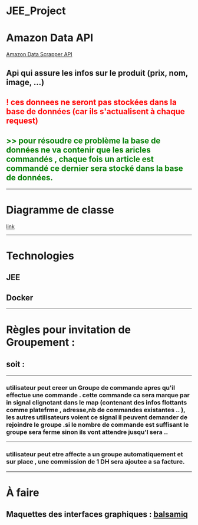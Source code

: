 # JEE_Project

# Amazon Data API
[Amazon Data Scrapper API](https://rapidapi.com/ranjithjupaka/api/amazon-data-scrapper5/)
## Api qui assure les infos sur le produit (prix, nom, image, ...)
## <span style="color:red">! ces donnees ne seront pas stockées dans la base de données (car ils s'actualisent à chaque request) </span>
## <span style="color:green"> >> pour résoudre ce problème la base de données ne va contenir que les aricles commandés , chaque fois un article est commandé ce dernier sera stocké dans la base de données. </span> 
****
# Diagramme de classe
[link](https://viewer.diagrams.net/?tags=%7B%7D&highlight=0000ff&edit=_blank&layers=1&nav=1#R%3Cmxfile%3E%3Cdiagram%20id%3D%228U_UDLJ4iwLfN-Y9UlVz%22%20name%3D%22Page-1%22%3E7V1tj5u4Fv41SLtXmgjzzsfOzE5vddtq7rar2%2B6XyA3OhF0CWSDz0l9%2FTWKSYB8Ck2DIJF5V2sFxCPg55%2Fi8WzNv5s%2FvU7yYfUoCEmmGHjxr5q1mGIj%2Bo%2F8rRl7WI7Zrrwce0jBgk7YDX8KfhA3qbHQZBiSrTMyTJMrDRXVwksQxmeSVMZymyVN12jSJqr%2B6wA9EGPgywZE4%2Br8wyGds1NL17Qf%2FJuHDrPxpp%2FxkjsvZbCCb4SB52hkyf9PMmzRJ8vVf8%2BcbEhWrVy7M%2Bnt3NZ9uniwlcd7mC4sp%2Biv2v9rPv3sL%2Feku%2Be9vy%2FQK6QZ7uvylfGcS0CVgl0maz5KHJMbRb9vR6zRZxgEp7qvTq%2B2cj0myoIOIDv5F8vyF4YmXeUKHZvk8Yp%2FSR05fvhXfH9nl5Xd2u9XF7XPl6qW8eg7zbzt%2Ff9%2Fegl5tv1RcbL4TB%2B8KSqCXcRKT9chdGEXsc3Ed2dJmyTKdkD2LZ7uMInH6QPI9Ez1vPbFY2Z2fYDi9J8mc0LekE1IS4Tx8rBIfZjT8sJnHvkpfC7%2FsTFgkYZxnO3e%2BLwboBMaOrslIkTGjZXMUw813jpxvW87ufPrH%2BonLq51X3w6tqBam4OzP77fWH%2Ffo6v79IrPGP8k1%2FvOKLdIjjpZs2f7IwyjMcE6WqUDb2VM4j%2FCKCqZJnJdkXtAkjsKHmP49oXRAUjrwSNI8pKLgHfsgL4j7ejILo%2BAjfkmWBeJZjid%2Fl1fXsyQNf9Lb4pLO6cdpzrjAcCozvhTfZCSYkozOuS9JEHFDn%2FBzZeJHnOVsYJJEEV5k4Y%2FNa8wpMYbxdZLnybyJwos3JM97KZJ9aiF%2FZFfA3ci1px256LCx2Y5INCyrno53aGMv9CBbWSL2V%2FTyw60AO33LfAVHmvxNbpIoSbfSYEpFATdUkkJEpnktIWQLPAnjh4%2BrObfWduR39u7FUEK%2FO41WwmcWBgGJV9IzxzleI1bAw9iWPqh9Tf%2FRJbwpZJpNH%2FyGXqPtNf1XTE%2FzmySm74LDFZ6EksMTKUgCQHovzzTDX4LttMRaPx5q8IkNEOmYkriCuluorR6hhrnaBbFe0BdVcHcOt9MWbmlC3Abh%2FjzOCV1HBXe3cPttN21DFtwWCDeZ4zBSaHeMNkLGwPu2KaAtgByFK%2FDWIJdGNjoI4TnFamWgMki%2FrszRKyTAboqwmwDEEf5BovskC%2FMwKe6frudy0A%2BGrtkSXe94cD%2FFJH1K767m6c%2Fvd8vPs%2F9kP8kVEvVvzbjOyJh5Y4hof10WRwtYtiWDesyttgLckQW6VwN6QBTs0mBvraZJg92HYJ%2BkhKSU3eeL%2FNJ1NQmg%2B213b1mgl2pBFfR5EoTTkOIextMkU7B3DLtRStg%2BYIeDAqYloNpDUCDA2Wz1%2FXWEoAOvPbj6zN7s2BcvOMORjqrecNPjlOx12IB9jYOsA8e4aFd%2FpCxFOXI%2BxxQoAWHlGj%2FMNe5zUY9N7LJRLZfGv4a4WRdG9n%2BXOM7DnIzv0yRYhvmFi%2B5GOW23JoXXusk7QB58YtF1KmCszO0DwbX7s7bBBwbtLjpA7z5Lgl%2FylwX5VTPf0ZHiT8XbHcPv9Gh4g08syvT3VOVaqA296w0dIb26o7smaoc9MmUxPxItsXWoe%2Fw%2BXShe38%2FrfmsKGGAfh6Mkhgj35x%2FjWlZXgB8HeNu9XZ7JbYiREoW4RMTdHp0ssESHgidKV%2B8GXaRbwyrrSBTga2195THXCsfqXfG7S6q54Dz8Z6k4vHMaaB38libUdVNAtd%2FkauRa2k569ZU%2B0vXNSF2OdXF1T9KQLkJhG7RKol4p%2F9yM1VgnLlvE1nE30XpfDL073%2B5xQkDc098F1KzJlK3Wla1mcKYaaqm5I6eDfDYYdDjBiVpqDPtfvlHh%2BP1XJe8bgmRma1o4FasN6bDf%2FZGip%2Fb3zvEe3mgrpQ2H9z9LKl3Di0%2BDkQB5n1ZbDeSAZ6ZQ65OAjKk5VGyxCvWOUW9tzckz1sVgugCzMtYPxtdsGzGXBa8ox1lsrUx1wjV6u%2BLto7Ef3BEnBs3fFbBEZWRNuzG1d74y2ToLr5W2V6m3221Dq7o0o00MrjOjTaXKtGN8tzUZnIy1BnjgC9BXm%2BV4oXCXg%2FsJWG1AqE1bZ80odpcF%2BwlYbnAKBV28IFPsLgv3Xm23GuDhgvJwjh%2BIAl4a8G2NOnmNBGDv3H0aPis5Lw329sq8LF0eqlRTvpqu8HUH9tXANWmayoPujwKGVuUgbx2HclO%2BAr1ivhRkaJXsiWr6RdlwDmmvaThX5l9ou63ttp3uahIvRMTaNqKz2jaiKz0vjQkSELZHFsQ5XD2cxe8A69cU6uHEG7lV%2F9Emd7KhsK6%2BXd4RpXfgMosKZ4mkIId2KO%2B1IqnWu7jZkp5mYU6%2BUFFU%2FOZTihcCfdfSXHt%2Fnu1XcYVaChmAeDBl6X2iL%2B9f57v6LpcAY7hirUKvqw941c6Y%2BF2DE2q%2BuDn2u%2Fyic%2BuMlx8hs9qV0rREd0O%2F6y%2Bmf53x%2Bruc7LfKDKihlt91hcU%2B5XbGfWXVwqTKWKc5q5Ytav9ptXufe4fF7unvkmmSzsn4seAMgQhUsPZQAetUObzsed1cCtkBi4NNacquZ2KsdrGhgjqJeyFWf0NTmj1cdcLhWtibq3rCtkT2VGO0cOMpmMcX%2BEX1m%2BqctQf359Vk36RkHmZknC1XHeZUGawUVj%2BB%2BKwYr7mh%2B%2FgD1ZiUHidPjzPNdri7HQRyQNyBQA7T4%2BrhV%2BwOs84byrqr2dqpHjeeKNxl4T541h3Q32JKSPCjEKJKyHcj5B2%2BGLZlqL6TtkU1wQBYtSv0OfqeOEwVrzfwuvH26mAtOMH2848x5af00i04CYgPL91VfZxEeNsa6NI09bryOPwX3VJVnXP3iHs9inDYAQce7aFtKyIvHPND3HBrMqj3xAzfr8jyBFh7jp5WwqdohHRPO%2BVuRTDObbPxylSdgY%2BF9TmzwbbRLikJ871SqYfna8ce87p3UXcE0h2e5EvAgFDm42Hmo8flMjl%2BSxdhJ7HeGm9RrZOQon%2Fhe1DzhvMGi3IBxeOqqNj5SlczUqDLAH146xF2Es2LnjoLHJLCVaRg7xr24cO%2BgF1Z4B7gXOEuD%2FfhI74WdJQFb3d0XMCzLdr5vvNJUwHPyHKrBol%2BmEEiOZHTFw2OvbVzQ5T%2F%2BKhateOYXNVO2%2FIfeqMRZ4AY%2Fsj2Oe%2FX4EVAjugFV0d1dGyyuPzZW0D1CyzbkLTixNr%2BrzcqVbFpN3PeXrDLgc%2Bvvy2UGIW4BMQHN1fserWV7i7h47pfHBlH9E%2BFfsfoD261ODD6X3EaTjPF8TIwH95iseEWQp8KlSnOFadLQb11AyFpqMN%2BqWCZKhEvE3h7aJ3OFaMOAswqneVgfL2WGpysfBZXjDGskxsWOMuIqjaRCL0%2FtEz3hikQP8gLeXwSw%2B5RUOYm14LlVqCmhkSgK1OkjbZuylJ1HyovQvAkuixxYVsTw8WxX%2B1DrPkdPrDOfqfOw8k%2FFzdfToKFKyo710n8MXyk8iGj24hyWXbjsnSsKjG4bRsm7s2yYD%2F3O5lQg%2BShOG1o056J%2Fz0EWNCohQjGEQUzxjm5LqShnL5Z8PlJH27H1x%2BVpt20HW84%2BO04Tz04vYfQpSxsqxrRo3A%2FEvfBXage3Hp%2F1YJd2dQSEG%2FtNjVkIQ7XBN0UOT5KuMuAHOktFQt5jRhFlTIlkwgXJx4rjbK7BpxcY1Xbarmtd3IIKox8rSJHCUCx%2Bn5W996eHoeAJh6bDV1BLgHywVU4H85zWSVvKsQlID545BsZNZCTbJKGi2JPV8jLQH74%2BLev6rtl4tvj%2BacwvHUF3mQ6JZN8efHlvlJAH1yelxnYfZf7NmX2b2JWvm9qOzErfWRYlnZIPTALv13pI716kofuuNreIBy96C4CtjmKrPmgDga67BAYQlx4wPS4e9Sk5Tfn0TfWGQs%2FVRNu6yq6gIC%2BNGg0OuPDIYQVN8XuzT13x7%2Bo9vjI4F0zulhS3TMAoiZ3xgxg%2B9WiIxsNvv6iqnXGDGC6Vfp3Bj%2BdQ%2FRTnfHye%2FzyA5mV%2Fa6%2FfVHrzx%2FOZAEdGftd%2F9LAuIz1d7jjadzh119UQYXlFw2k2urmIk5WQqAZ5t2dTv%2FTjqx63lhJW7vL2yYPdp4rCB85owl20t6DAl5T0WwDiJdjR2cU8go3R0lti5yRzpHuhnM7zk20%2BZ6xbIuobf5k7p0vJzdxE6js11MR4Gy2%2Bv5uCu%2FrTgLd7%2Bqo5Q%2FZZr%2Fn8Ci2q54XCZ67UXkSaQO9d0cYYmHWEJRSK4cBAmBSlpOw8g6H3RyP2uh0Qn05nUyPO8HVbSfcxDsZHP15Jf4Hu6%2FqHtmFf6j2yfgvoOoXJAlK13iVfhGEeJ7EwddZGFeEE%2FPTltkxVpMOUrZicffyQn7QscgbXaYieN39kreWXRqZwDpAo%2BiqR4rHH6doGiP7MAXC5%2Fy6m1N6O9YfkG7xz2w2aDZ8QrrfhwbhiYzxIX4Mc5WK1ukxM3w%2FFks0uOBUNJ48OzxcCs48VefMgJA3cM8bSknzxFCDOidSPvCDJ6YhTyWryAR46NMIkFeXrTJJicpUkYD44KcRAIeqswMoJhOyUCdQHHIaAaOD%2BvykPo8jgFGHfOXXKytruswU6DJA7zMpDQYd2rwL0LPlYlFEFxTsEmAH4vLSYL%2F%2FFt89%2Bt%2B%2BTrDjfPhjunSTuy9XkICvd1sdHBY70AUlLjPgTYI77mqvdiZJDE8ZnH%2FJcDk823qXLMMZWY6%2B%2Fa%2FqzzV1NOJKy%2FpsxwtSWAujoNPAq%2B%2BXmaWs3cpef%2BUxztEO81NLm7nZS2qfGGF7I6vaFNp0vZEPkOirSR35pQ%2B2vLPvj3buq7fLYpVC6fAWKlD6aad4NOxoDSlOnMfR8vtLcYIzEsTVP%2FUc46MAEHJcLbu%2FJD8QASDL%2B4yXX%2BfijFA%2FoV6XX1Tl9NHpcsBKX1872jpjCB6R0iE5FCKi6nPODGFyO4LXX8o3uPqit1I%2FXXboAgA%2BCFhmPgyGgJgjdN4I8A1BkNdf2Q8IgNgH5rx1Ir7uytIH3gGMi9KJLF4ADU3%2FQOOE82YAk3c0WWhgBN5a2dtRy2%2BUJ7duln%2FgHRg46e%2BSlh%2Foet3v8osa0BmLf9NHJ7b8YB%2B8JKw93PIMMOATAQGvhKxehDAGYuFhhONJfTjxDDAo37n0WxvSMKCXaZLku35s%2BlKzT0lAihn%2FBw%3D%3D%3C%2Fdiagram%3E%3Cdiagram%20id%3D%22UyD7uhE364R73XItUzaw%22%20name%3D%22Page-2%22%3E7ZvNkps4EICfxrWnpEAIjI9jJ7O7h1Sl4qpN5qiAbFQBySvk2N6nXwGSbSRmTBwDnoS5GDX6sbq%2Fllotz8RbZPs%2FOdokH1iM0wlw4v3EezcBwHW8UH4UkkMlgeGsEqw5iVWlk2BJ%2FsO6pZJuSYzzWkXBWCrIpi6MGKU4EjUZ4pzt6tVWLK2PukFrbAmWEUpt6WcSi6SShmB6kv%2BFyTrRI7uBml%2BGdGU1kzxBMdudibz3E2%2FBGRPVU7Zf4LRQntbLl3n%2B99MnNIdh%2FgauQrL7nNA3VWePP9LkOAWOqbht16Dq%2BjtKt0pfaq7ioBUoe5G2koX5LiECLzcoKt7sJC5SlogslSVXPqboK07nKPq25mxL4wVLGS%2B78B7ln%2BPIKitGxSPKSFrA9A%2FmMaJIiRU5QFerNXecsrn6spgLvDese0E17tFeEnTMMiz4QbZTvcyUhRXi7lSVdydgXE1BcgZLoGRIMbo%2B9nyyg3xQpvgBs3ijWeQbD9btAh3Yzi5hV3aBo13km6lhFndod%2FFHszS4y6ylWTrzlqlllhhniMa42O4TRNc4K%2BYrY4ttJcm%2BcmxZTmpJ1E2UC86%2BYa1aymhh1hVJU0OEUrKmshjJUbCUzwudExkaPKgXGYnj9DkmSvPjYn7O81jowc%2BJWLCMRHIOS0Rz%2BfFhWWfDBTYbjqPYKOupubtdgeI6xn4X%2BjYpTgMpXlekhBYpD0LgXCBBGC0a0zziZKNKxVjA4biUYiUdqemYGs933vp1btyhuZlZ3Py7JeWK8gcprEeRGMnonIzQiAfA0FjogOTFgIDGD8XxsrBnivJcqrgGRd1cMcqTsuDe0jpS6fzwpRhCepYqPqkRy8K7fa100KU9EWfNZOlJfbXi%2BdSoKOg2lQJwbJ2W25heao5teYQvx2AC8TV%2BqT%2BvGaUzVvwGVLSM41TuCd%2Frc2jiR43wkZEywtBrmHHSgxDWu6imqVqdH6aNjqARa3kzo6NKD1ZHJc7Haf8E4dqZ753wK0i91iu6Jhy8BsIh8Ixd2nOvZdx55vjdF%2BNtklP3wPiR1xqtJ3gvrOLuWwd6Z94hW4bhyx4iCx8xJ1LDRRzSC%2F3wVdDvmfS7vhFktKYf1OkHZkdd02%2FnADMWk1WBJxbbmCA6xrY9nHoCaAS3Myu4DXqNbXvIQd7aUp0Zx4jC%2FOnQCWK3TSryHvasXygu81ruTJXnvP6jhxGW%2BUHPYVlgIb4iUYJ%2F933pmN%2FvZ18yLmH82dD7kp2Lu%2Fm%2B9AouYQK%2FbhdXK3ywLQnYybBPWG48GRoT5724ahAYSPhD50dBm%2BzR7%2BerIBg6fNR2aDr0jfejQzksCO29tWeHHX8Q1OSw0GlYSft1WPs0TuiKjf46pL%2FCppirX3%2B97zTA0VF%2FpQvI46%2BLL%2BUBwH1dQToGhFdfQfacoAZ2HmBkvGPG9SH7MuPPrJj9MD4FJppX5rrMjqDOr%2FbFuP0Txvtm3K0R3voK0jkj%2FMT7QOt423zuXS3jPrzRMg5nt1rGZfH0zylV9dO%2F%2BHjv%2Fwc%3D%3C%2Fdiagram%3E%3C%2Fmxfile%3E)
****
# Technologies
## JEE
## Docker

****
# Règles pour invitation de Groupement :
## soit : 
---
### utilisateur peut creer un Groupe de commande apres qu'il effectue une commande . cette commande ca sera marque par in signal clignotant dans le map (contenant des infos flottants comme platefrme , adresse,nb de commandes existantes .. ), les autres utilisateurs voient ce signal il peuvent demander de rejoindre le groupe .si le nombre de commande est suffisant le groupe sera ferme sinon ils vont attendre jusqu'l sera ..
---
### utilisateur peut etre affecte a un groupe automatiquement et sur place , une commission de 1 DH sera ajoutee a sa facture. 
***

# À faire
## Maquettes des interfaces graphiques : [balsamiq](balsamiq.com) 
